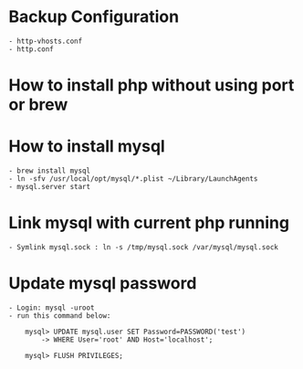 # Backup Configuration
	- http-vhosts.conf 
	- http.conf 

# How to install php without using port or brew

# How to install mysql
	- brew install mysql
	- ln -sfv /usr/local/opt/mysql/*.plist ~/Library/LaunchAgents
	- mysql.server start

# Link mysql with current php running
	
	- Symlink mysql.sock : ln -s /tmp/mysql.sock /var/mysql/mysql.sock

# Update mysql password
	- Login: mysql -uroot
	- run this command below:

		mysql> UPDATE mysql.user SET Password=PASSWORD('test')
	    	-> WHERE User='root' AND Host='localhost';

		mysql> FLUSH PRIVILEGES;